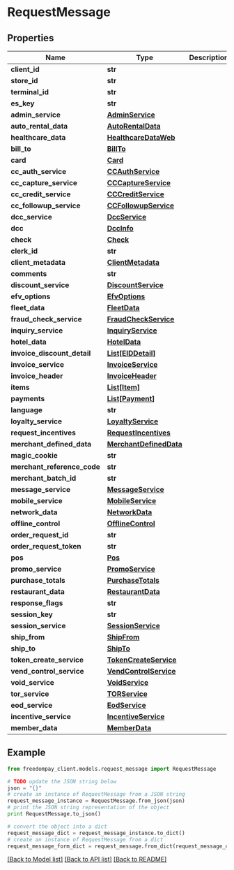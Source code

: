 # RequestMessage


## Properties
Name | Type | Description | Notes
------------ | ------------- | ------------- | -------------
**client_id** | **str** |  | [optional] 
**store_id** | **str** |  | [optional] 
**terminal_id** | **str** |  | [optional] 
**es_key** | **str** |  | [optional] 
**admin_service** | [**AdminService**](AdminService.md) |  | [optional] 
**auto_rental_data** | [**AutoRentalData**](AutoRentalData.md) |  | [optional] 
**healthcare_data** | [**HealthcareDataWeb**](HealthcareDataWeb.md) |  | [optional] 
**bill_to** | [**BillTo**](BillTo.md) |  | [optional] 
**card** | [**Card**](Card.md) |  | [optional] 
**cc_auth_service** | [**CCAuthService**](CCAuthService.md) |  | [optional] 
**cc_capture_service** | [**CCCaptureService**](CCCaptureService.md) |  | [optional] 
**cc_credit_service** | [**CCCreditService**](CCCreditService.md) |  | [optional] 
**cc_followup_service** | [**CCFollowupService**](CCFollowupService.md) |  | [optional] 
**dcc_service** | [**DccService**](DccService.md) |  | [optional] 
**dcc** | [**DccInfo**](DccInfo.md) |  | [optional] 
**check** | [**Check**](Check.md) |  | [optional] 
**clerk_id** | **str** |  | [optional] 
**client_metadata** | [**ClientMetadata**](ClientMetadata.md) |  | [optional] 
**comments** | **str** |  | [optional] 
**discount_service** | [**DiscountService**](DiscountService.md) |  | [optional] 
**efv_options** | [**EfvOptions**](EfvOptions.md) |  | [optional] 
**fleet_data** | [**FleetData**](FleetData.md) |  | [optional] 
**fraud_check_service** | [**FraudCheckService**](FraudCheckService.md) |  | [optional] 
**inquiry_service** | [**InquiryService**](InquiryService.md) |  | [optional] 
**hotel_data** | [**HotelData**](HotelData.md) |  | [optional] 
**invoice_discount_detail** | [**List[EIDDetail]**](EIDDetail.md) |  | [optional] 
**invoice_service** | [**InvoiceService**](InvoiceService.md) |  | [optional] 
**invoice_header** | [**InvoiceHeader**](InvoiceHeader.md) |  | [optional] 
**items** | [**List[Item]**](Item.md) |  | [optional] 
**payments** | [**List[Payment]**](Payment.md) |  | [optional] 
**language** | **str** |  | [optional] 
**loyalty_service** | [**LoyaltyService**](LoyaltyService.md) |  | [optional] 
**request_incentives** | [**RequestIncentives**](RequestIncentives.md) |  | [optional] 
**merchant_defined_data** | [**MerchantDefinedData**](MerchantDefinedData.md) |  | [optional] 
**magic_cookie** | **str** |  | [optional] 
**merchant_reference_code** | **str** |  | [optional] 
**merchant_batch_id** | **str** |  | [optional] 
**message_service** | [**MessageService**](MessageService.md) |  | [optional] 
**mobile_service** | [**MobileService**](MobileService.md) |  | [optional] 
**network_data** | [**NetworkData**](NetworkData.md) |  | [optional] 
**offline_control** | [**OfflineControl**](OfflineControl.md) |  | [optional] 
**order_request_id** | **str** |  | [optional] 
**order_request_token** | **str** |  | [optional] 
**pos** | [**Pos**](Pos.md) |  | [optional] 
**promo_service** | [**PromoService**](PromoService.md) |  | [optional] 
**purchase_totals** | [**PurchaseTotals**](PurchaseTotals.md) |  | [optional] 
**restaurant_data** | [**RestaurantData**](RestaurantData.md) |  | [optional] 
**response_flags** | **str** |  | [optional] 
**session_key** | **str** |  | [optional] 
**session_service** | [**SessionService**](SessionService.md) |  | [optional] 
**ship_from** | [**ShipFrom**](ShipFrom.md) |  | [optional] 
**ship_to** | [**ShipTo**](ShipTo.md) |  | [optional] 
**token_create_service** | [**TokenCreateService**](TokenCreateService.md) |  | [optional] 
**vend_control_service** | [**VendControlService**](VendControlService.md) |  | [optional] 
**void_service** | [**VoidService**](VoidService.md) |  | [optional] 
**tor_service** | [**TORService**](TORService.md) |  | [optional] 
**eod_service** | [**EodService**](EodService.md) |  | [optional] 
**incentive_service** | [**IncentiveService**](IncentiveService.md) |  | [optional] 
**member_data** | [**MemberData**](MemberData.md) |  | [optional] 

## Example

```python
from freedompay_client.models.request_message import RequestMessage

# TODO update the JSON string below
json = "{}"
# create an instance of RequestMessage from a JSON string
request_message_instance = RequestMessage.from_json(json)
# print the JSON string representation of the object
print RequestMessage.to_json()

# convert the object into a dict
request_message_dict = request_message_instance.to_dict()
# create an instance of RequestMessage from a dict
request_message_form_dict = request_message.from_dict(request_message_dict)
```
[[Back to Model list]](../README.md#documentation-for-models) [[Back to API list]](../README.md#documentation-for-api-endpoints) [[Back to README]](../README.md)


